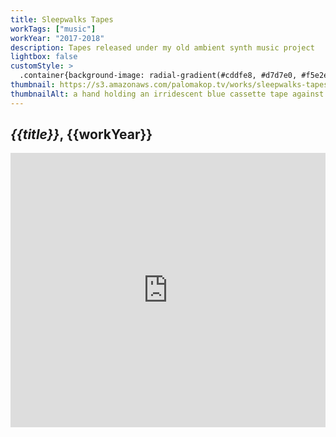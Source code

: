 ```yaml
---
title: Sleepwalks Tapes
workTags: ["music"]
workYear: "2017-2018"
description: Tapes released under my old ambient synth music project
lightbox: false
customStyle: >
  .container{background-image: radial-gradient(#cddfe8, #d7d7e0, #f5e2ed);}
thumbnail: https://s3.amazonaws.com/palomakop.tv/works/sleepwalks-tapes/young_and_ugly.jpg
thumbnailAlt: a hand holding an irridescent blue cassette tape against the sky
---
```


<h2><i>{{title}}</i>, {{workYear}}</h2>

<iframe style="border: 0; width: 100%; height: 439px;" src="https://bandcamp.com/EmbeddedPlayer/album=3167668230/size=large/bgcol=ffff00/linkcol=0687f5/artwork=none/transparent=true/" seamless><a href="https://palomakop.bandcamp.com/album/young-ugly">YOUNG &amp; UGLY by SLEEPWALKS</a></iframe>